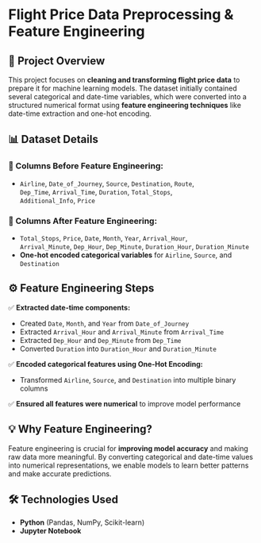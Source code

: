 # Flight Price Data Preprocessing & Feature Engineering  

## 📌 Project Overview  
This project focuses on **cleaning and transforming flight price data** to prepare it for machine learning models. The dataset initially contained several categorical and date-time variables, which were converted into a structured numerical format using **feature engineering techniques** like date-time extraction and one-hot encoding.  

## 📊 Dataset Details  
### 🔹 Columns Before Feature Engineering:  
- `Airline`, `Date_of_Journey`, `Source`, `Destination`, `Route`,  
  `Dep_Time`, `Arrival_Time`, `Duration`, `Total_Stops`,  
  `Additional_Info`, `Price`  

### 🔹 Columns After Feature Engineering:  
- `Total_Stops`, `Price`, `Date`, `Month`, `Year`, `Arrival_Hour`,  
  `Arrival_Minute`, `Dep_Hour`, `Dep_Minute`, `Duration_Hour`, `Duration_Minute`  
- **One-hot encoded categorical variables** for `Airline`, `Source`, and `Destination`  

## ⚙️ Feature Engineering Steps  
✅ **Extracted date-time components:**  
- Created `Date`, `Month`, and `Year` from `Date_of_Journey`  
- Extracted `Arrival_Hour` and `Arrival_Minute` from `Arrival_Time`  
- Extracted `Dep_Hour` and `Dep_Minute` from `Dep_Time`  
- Converted `Duration` into `Duration_Hour` and `Duration_Minute`  

✅ **Encoded categorical features using One-Hot Encoding:**  
- Transformed `Airline`, `Source`, and `Destination` into multiple binary columns  

✅ **Ensured all features were numerical** to improve model performance  

## 💡 Why Feature Engineering?  
Feature engineering is crucial for **improving model accuracy** and making raw data more meaningful. By converting categorical and date-time values into numerical representations, we enable models to learn better patterns and make accurate predictions.  

## 🛠️ Technologies Used  
- **Python** (Pandas, NumPy, Scikit-learn)  
- **Jupyter Notebook**  
